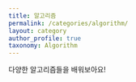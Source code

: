 ```yaml
---
title: 알고리즘
permalink: /categories/algorithm/
layout: category
author_profile: true
taxonomy: Algorithm
---
```


다양한 알고리즘들을 배워보아요!
